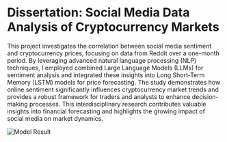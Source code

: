 # Dissertation: Social Media Data Analysis of  Cryptocurrency Markets 

This project investigates the correlation between social media sentiment and cryptocurrency prices, focusing on data from Reddit over a one-month period. By leveraging advanced natural language processing (NLP) techniques, I employed combined Large Language Models (LLMs) for sentiment analysis and integrated these insights into Long Short-Term Memory (LSTM) models for price forecasting. The study demonstrates how online sentiment significantly influences cryptocurrency market trends and provides a robust framework for traders and analysts to enhance decision-making processes. This interdisciplinary research contributes valuable insights into financial forecasting and highlights the growing impact of social media on market dynamics.

![Model Result]([https://user-images.githubusercontent.com/74461342/217360240-f916be9c-be79-4059-8c46-70d7437a74e2.jpg](https://raw.githubusercontent.com/htunknown/dissertation/main/dissertation_model_result.jpg))
